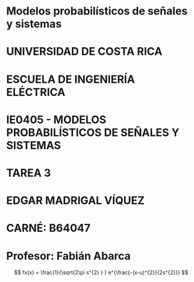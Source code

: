 # Modelos probabilísticos de señales y sistemas
# UNIVERSIDAD DE COSTA RICA
# ESCUELA DE INGENIERÍA ELÉCTRICA

# IE0405 - MODELOS PROBABILÍSTICOS DE SEÑALES Y SISTEMAS 

# TAREA 3

# EDGAR MADRIGAL VÍQUEZ
# CARNÉ: B64047
# Profesor: Fabián Abarca


$$ fx(x) = \frac{1}{\sqrt{2\pi s^{2} } } e^{\frac{-(x-u)^{2}}{2s^{2}}} $$
